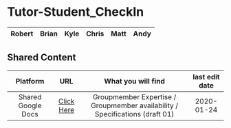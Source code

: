 # Tutor-Student_CheckIn

| Robert | Brian | Kyle | Chris | Matt | Andy |
|:---:|:---:|:---:|:---:|:---:|:---:|

## Shared Content
| Platform | URL | What you will find | last edit date |
|:---:|:---:|:---:|:--:|
| Shared Google Docs | [Click Here](https://drive.google.com/drive/u/1/folders/1NxjfDq20Sq8vMu87DYxU2XtNtU02QYOz) | Groupmember Expertise / Groupmember availability / Specifications (draft 01) | 2020-01-24 |
